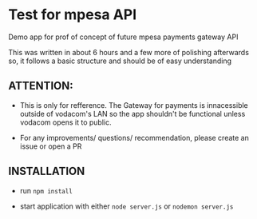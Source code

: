 # Test for mpesa API

Demo app for prof of concept of future mpesa payments gateway API

This was written in about 6  hours and a few more of polishing afterwards so, it follows a basic structure and should be of easy understanding

## ATTENTION:

- This is only for refference. The Gateway for payments is innacessible outside of vodacom's LAN so the app shouldn't be functional unless vodacom opens it to public.

- For any improvements/ questions/ recommendation, please create an issue or open a PR

## INSTALLATION

- run `npm install`

- start application with either `node server.js` or `nodemon server.js`
